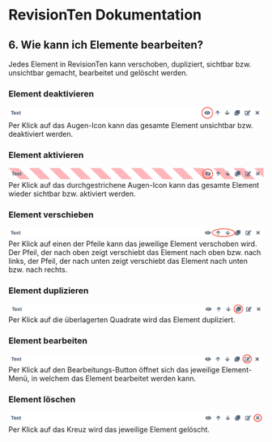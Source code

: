 
# RevisionTen Dokumentation

## 6. Wie kann ich Elemente bearbeiten?
Jedes Element in RevisionTen kann verschoben, dupliziert, sichtbar bzw. unsichtbar gemacht, bearbeitet und gelöscht werden.

### Element deaktivieren
![enter image description here](images/deactivate-element.png)
Per Klick auf das Augen-Icon kann das gesamte Element unsichtbar bzw. deaktiviert werden.


### Element aktivieren
![enter image description here](images/activate-element.png)
Per Klick auf das durchgestrichene Augen-Icon kann das gesamte Element wieder sichtbar bzw. aktiviert werden.


### Element verschieben
![enter image description here](images/move-element.png)
Per Klick auf einen der Pfeile kann das jeweilige Element verschoben wird.
Der Pfeil, der nach oben zeigt verschiebt das Element nach oben bzw. nach links, der Pfeil, der nach unten zeigt verschiebt das Element nach unten bzw. nach rechts.


### Element duplizieren
![enter image description here](images/duplicate-element.png)
Per Klick auf die überlagerten Quadrate wird das Element dupliziert.

### Element bearbeiten
![enter image description here](images/edit-element.png) 
Per Klick auf den Bearbeitungs-Button öffnet sich das jeweilige Element-Menü, in welchem das Element bearbeitet werden kann.


### Element löschen
![enter image description here](images/delete-element.png) 
Per Klick auf das Kreuz wird das jeweilige Element gelöscht.



